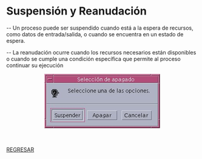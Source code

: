 # Suspensión y Reanudación

-- Un proceso puede ser suspendido cuando está a la espera de recursos, como datos de entrada/salida, o cuando se encuentra en un estado de espera.

-- La reanudación ocurre cuando los recursos necesarios están disponibles o cuando se cumple una condición específica que permite al proceso continuar su ejecución

<p align="center">
  <img src="imagenes/suspender_y_reanudacion.jpg" alt="">
</p>
<br>

[REGRESAR](../01_introduccion.md)
